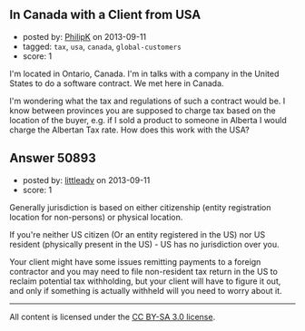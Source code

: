 ## In Canada with a Client from USA

- posted by: [PhilipK](https://stackexchange.com/users/-1/14250-philipk) on 2013-09-11
- tagged: `tax`, `usa`, `canada`, `global-customers`
- score: 1

I'm located in Ontario, Canada. I'm in talks with a company in the United States to do a software contract. We met here in Canada.

I'm wondering what the tax and regulations of such a contract would be. I know between provinces you are supposed to charge tax based on the location of the buyer, e.g. if I sold a product to someone in Alberta I would charge the Albertan Tax rate. How does this work with the USA?


## Answer 50893

- posted by: [littleadv](https://stackexchange.com/users/-1/13808-littleadv) on 2013-09-11
- score: 1

Generally jurisdiction is based on either citizenship (entity registration location for non-persons) or physical location.

If you're neither US citizen (Or an entity registered in the US) nor US resident (physically present in the US) - US has no jurisdiction over you.

Your client might have some issues remitting payments to a foreign contractor and you may need to file non-resident tax return in the US to reclaim potential tax withholding, but your client will have to figure it out, and only if something is actually withheld will you need to worry about it.



---

All content is licensed under the [CC BY-SA 3.0 license](https://creativecommons.org/licenses/by-sa/3.0/).
